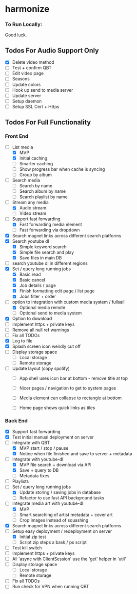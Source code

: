 # harmonize

### To Run Locally:

Good luck.

## Todos For Audio Support Only

- [X] Delete video method
- [ ] Test + confirm QBT
- [ ] Edit video page
- [ ] Seasons
- [ ] Update colors
- [ ] Hook up send to media server
- [ ] Update server
- [ ] Setup daemon
- [ ] Setup SSL Cert + Https

## Todos For Full Functionality

### Front End

- [ ] List media
  - [X] MVP
  - [X] Initial caching
  - [ ] Smarter caching
  - [ ] Show progress bar when cache is syncing
  - [ ] Group by album
- [ ] Search media
  - [ ] Search by name
  - [ ] Search album by name
  - [ ] Search playlist by name
- [ ] Stream any media
  - [X] Audio stream
  - [ ] Video stream
- [ ] Support fast forwarding
  - [X] Fast forwarding media element
  - [ ] Fast forwarding via dropdown
- [X] Search magnet links across different search platforms
- [X] Search youtube dl
  - [X] Simple keyword search
  - [X] Simple file search and play
  - [X] Save files in main DB
- [ ] search youtube dl in different regions
- [X] Set / query long running jobs
  - [x] Basic read
  - [x] Basic cancel
  - [x] Job details / page
  - [X] Finish formatting edit page / list page
  - [X] Jobs filter + order 
- [ ] option to integration with custom media system / fullsail
  - [X] Optional media remote 
  - [ ] Optional send to media system 
- [X] Option to download
- [ ] Implement https + private keys
- [ ] Remove all null ref warnings
- [ ] Fix all TODOs
- [X] Log to file
- [X] Splash screen icon weirdly cut off
- [ ] Display storage space
  - [ ] Local storage 
  - [ ] Remote storage 
- [ ] Update layout (copy spotify)
  - [ ] App shell uses icon bar at bottom - remove title at top
  - [ ] Nicer pages / navigation to get to system pages
  - [ ] Media element can collapse to rectangle at bottom
  - [ ] Home page shows quick links as tiles


### Back End

- [x] Support fast forwarding
- [x] Test initial manual deployment on server
- [ ] Integrate with QBT
  - [X] MVP start / stop / pause 
  - [X] Notice when file finished and save to server + metadata
- [ ] Integrate with youtube-dl
  - [x] MVP file search + download via API
  - [X] Save + query to DB
  - [ ] Metadata fixes
- [ ] Playlists
- [ ] Set / query long running jobs
  - [X] Update storing / saving jobs in database
  - [ ] Refactor to use fast API background tasks 
- [ ] Integrate media art with youtube-dl
  - [X] MVP
  - [ ] Smart searching of artist metadata + cover art
  - [ ] Crop images instead of squashing
- [X] Search magnet links across different search platforms
- [ ] Setup easy deployment / redeployment on server
  - [X] Initial zip test
  - [ ] Script zip steps a bask / ps script
- [ ] Test kill switch
- [ ] Implement https + private keys
- [ ] All 'async with ClientSession' use the 'get' helper in 'util'
- [ ] Display storage space
  - [ ] Local storage 
  - [ ] Remote storage 
- [ ] Fix all TODOs
- [ ] Run check for VPN when running QBT
